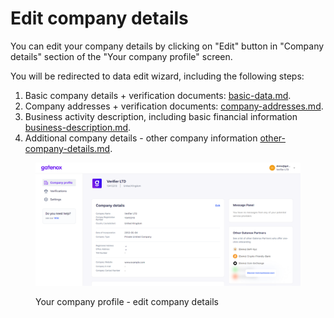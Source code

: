 # Edit company details

You can edit your company details by clicking on "Edit" button in "Company details" section of the "Your company profile" screen.

You will be redirected to data edit wizard, including the following steps:

1. Basic company details + verification documents: [basic-data.md](basic-data.md "mention").
2. Company addresses + verification documents: [company-addresses.md](company-addresses.md "mention").
3. Business activity description, including basic financial information [business-description.md](business-description.md "mention").
4. Additional company details - other company information [other-company-details.md](other-company-details.md "mention").

<figure><img src="../../../.gitbook/assets/edit_details.png" alt=""><figcaption><p>Your company profile - edit company details</p></figcaption></figure>

